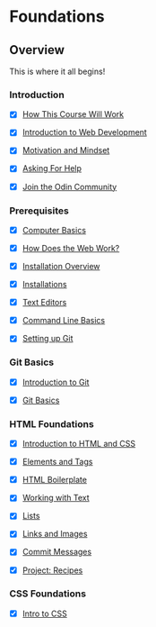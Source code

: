 # **Foundations**

## **Overview**

This is where it all begins!

### **Introduction**

- [x] [How This Course Will Work](https://www.theodinproject.com/lessons/foundations-how-this-course-will-work)

- [x] [Introduction to Web Development](https://www.theodinproject.com/lessons/foundations-introduction-to-web-development)

- [x] [Motivation and Mindset](https://www.theodinproject.com/lessons/foundations-motivation-and-mindset)

- [x] [Asking For Help](https://www.theodinproject.com/lessons/foundations-asking-for-help)

- [x] [Join the Odin Community](https://theodinproject.com/lessons/foundations-join-the-odin-community)

### **Prerequisites**

- [x] [Computer Basics](https://www.theodinproject.com/lessons/foundations-computer-basics)

- [x] [How Does the Web Work?](https://www.theodinproject.com/lessons/foundations-how-does-the-web-work)

- [x] [Installation Overview](https://theodinproject.com/lessons/foundations-installation-overview)

- [x] [Installations](https://www.theodinproject.com/lessons/foundations-installations)

- [x] [Text Editors](https://www.theodinproject.com/lessons/foundations-text-editors)

- [x] [Command Line Basics](https://www.theodinproject.com/lessons/foundations-command-line-basics)

- [x] [Setting up Git](https://www.theodinproject.com/lessons/foundations-setting-up-git)

### Git Basics

- [x] [Introduction to Git](https://www.theodinproject.com/lessons/foundations-introduction-to-git)

- [x] [Git Basics](https://www.theodinproject.com/lessons/foundations-git-basics)

### HTML Foundations

- [x] [Introduction to HTML and CSS](https://www.theodinproject.com/lessons/foundations-introduction-to-html-and-css)

- [x] [Elements and Tags](https://www.theodinproject.com/lessons/foundations-elements-and-tags)

- [x] [HTML Boilerplate](https://www.theodinproject.com/lessons/foundations-html-boilerplate)

- [x] [Working with Text](https://www.theodinproject.com/lessons/foundations-working-with-text)

- [x] [Lists](https://www.theodinproject.com/lessons/foundations-lists)

- [x] [Links and Images](https://www.theodinproject.com/lessons/foundations-links-and-images)

- [x] [Commit Messages](https://www.theodinproject.com/lessons/foundations-commit-messages)

- [x] [Project: Recipes](https://www.theodinproject.com/lessons/foundations-recipes)

### CSS Foundations

- [x] [Intro to CSS](https://www.theodinproject.com/lessons/foundations-intro-to-css)
